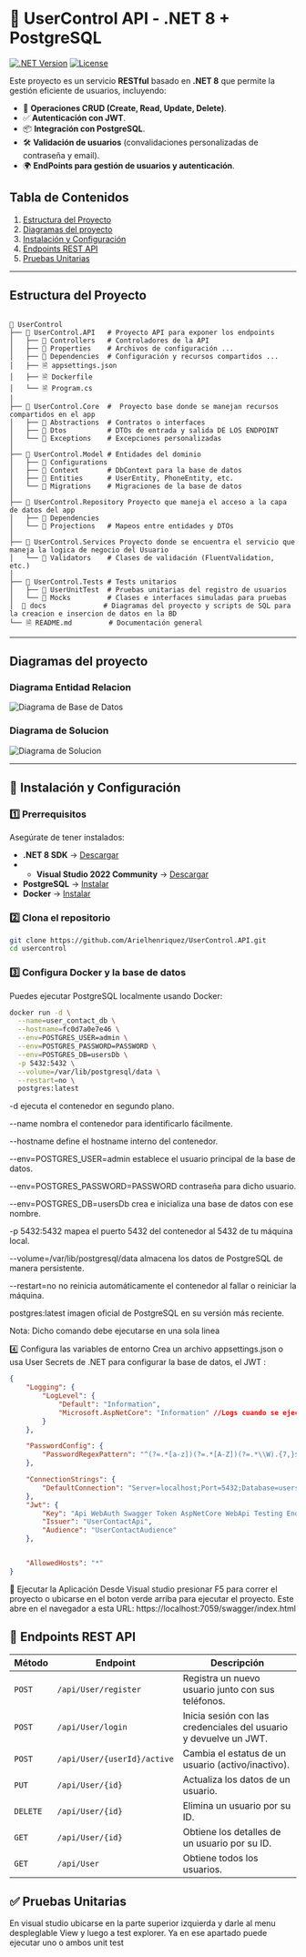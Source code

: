 # 🚀 UserControl API - .NET 8 + PostgreSQL

[![.NET Version](https://img.shields.io/badge/.NET-8.0-purple)](https://dotnet.microsoft.com/download/dotnet/8.0)
[![License](https://img.shields.io/badge/License-MIT-green.svg)](./LICENSE) 


Este proyecto es un servicio **RESTful** basado en **.NET 8** que permite la gestión eficiente de usuarios, incluyendo:
- 📌 **Operaciones CRUD (Create, Read, Update, Delete)**.
- ✅ **Autenticación con JWT**.
- 📦 **Integración con PostgreSQL**.
- 🛠 **Validación de usuarios** (convalidaciones personalizadas de contraseña y email).
- 🌍 **EndPoints para gestión de usuarios y autenticación**.


## Tabla de Contenidos
1. [Estructura del Proyecto](#estructura)
2. [Diagramas del proyecto](#diagramas)
3. [Instalación y Configuración](#instalacion)
4. [Endpoints REST API](#endpoints)
5. [Pruebas Unitarias](#pruebas)

---

## Estructura del Proyecto <a name="estructura"></a>

```

📆 UserControl
├── 📂 UserControl.API   # Proyecto API para exponer los endpoints
│   ├── 📂 Controllers   # Controladores de la API 
│   ├── 📂 Properties    # Archivos de configuración ...
│   ├── 📂 Dependencies  # Configuración y recursos compartidos ...
│   ├── 🗎 appsettings.json
│   ├── 🗎 Dockerfile
│   └── 🗎 Program.cs    
│
├── 📂 UserControl.Core  #  Proyecto base donde se manejan recursos compartidos en el app
│   ├── 📂 Abstractions  # Contratos o interfaces
│   ├── 📂 Dtos          # DTOs de entrada y salida DE LOS ENDPOINT
│   └── 📂 Exceptions    # Excepciones personalizadas
│
├── 📂 UserControl.Model # Entidades del dominio
│   ├── 📂 Configurations 
│   ├── 📂 Context       # DbContext para la base de datos
│   ├── 📂 Entities      # UserEntity, PhoneEntity, etc.
│   └── 📂 Migrations    # Migraciones de la base de datos
│
├── 📂 UserControl.Repository Proyecto que maneja el acceso a la capa de datos del app
│   ├── 📂 Dependencies  
│   └── 📂 Projections   # Mapeos entre entidades y DTOs
│
├── 📂 UserControl.Services Proyecto donde se encuentra el servicio que maneja la logica de negocio del Usuario
│   └── 📂 Validators    # Clases de validación (FluentValidation, etc.)
│
├── 📂 UserControl.Tests # Tests unitarios
│   ├── 📂 UserUnitTest  # Pruebas unitarias del registro de usuarios
│   └── 📂 Mocks         # Clases e interfaces simuladas para pruebas
│  📂 docs              # Diagramas del proyecto y scripts de SQL para la creacion e insercion de datos en la BD
└── 🗎 README.md         # Documentación general
```

---

## Diagramas del proyecto <a name="diagramas"></a>

### Diagrama Entidad Relacion
![Diagrama de Base de Datos](docs/Diagrams/DiagramaEntidadRelacion.png)

### Diagrama de Solucion
![Diagrama de Solucion](docs/Diagrams/DiagramaSolucion.png)

---


## 🔧 Instalación y Configuración <a name="instalacion"></a>

### **1️⃣ Prerrequisitos**
Asegúrate de tener instalados:
- **.NET 8 SDK** → [Descargar](https://dotnet.microsoft.com/download/dotnet/8.0)
- - **Visual Studio 2022 Community** → [Descargar]([https://dotnet.microsoft.com/download/dotnet/8.0](https://visualstudio.microsoft.com/vs/community/))
- **PostgreSQL** → [Instalar](https://www.postgresql.org/download/)
- **Docker** → [Instalar](https://docs.docker.com/get-docker/)

### **2️⃣ Clona el repositorio**
```sh
git clone https://github.com/Arielhenriquez/UserControl.API.git
cd usercontrol
```


### **3️⃣ Configura Docker y la base de datos**

Puedes ejecutar PostgreSQL localmente usando Docker:

```bash
docker run -d \
  --name=user_contact_db \
  --hostname=fc0d7a0e7e46 \
  --env=POSTGRES_USER=admin \
  --env=POSTGRES_PASSWORD=PASSWORD \
  --env=POSTGRES_DB=usersDb \
  -p 5432:5432 \
  --volume=/var/lib/postgresql/data \
  --restart=no \
  postgres:latest
```


-d ejecuta el contenedor en segundo plano.

--name nombra el contenedor para identificarlo fácilmente.

--hostname define el hostname interno del contenedor.

--env=POSTGRES_USER=admin establece el usuario principal de la base de datos.

--env=POSTGRES_PASSWORD=PASSWORD contraseña para dicho usuario.

--env=POSTGRES_DB=usersDb crea e inicializa una base de datos con ese nombre. 

-p 5432:5432 mapea el puerto 5432 del contenedor al 5432 de tu máquina local.

--volume=/var/lib/postgresql/data almacena los datos de PostgreSQL de manera persistente.

--restart=no no reinicia automáticamente el contenedor al fallar o reiniciar la máquina.

postgres:latest imagen oficial de PostgreSQL en su versión más reciente.

Nota: Dicho comando debe ejecutarse en una sola linea

4️⃣ Configura las variables de entorno
Crea un archivo appsettings.json o usa User Secrets de .NET para configurar la base de datos, el JWT :

```json
{
    "Logging": {
        "LogLevel": {
            "Default": "Information",
            "Microsoft.AspNetCore": "Information" //Logs cuando se ejecutan los endpoints en el app
        }
    },

    "PasswordConfig": {
        "PasswordRegexPattern": "^(?=.*[a-z])(?=.*[A-Z])(?=.*\\W).{7,}$" // Regex para configurar las validacione la contraseña. ahora mismo valida 7 caracteres una mayuscula y un simbolo
    },

    "ConnectionStrings": {
        "DefaultConnection": "Server=localhost;Port=5432;Database=usersDb;Username=admin;Password=PASSWORD;" //Conexion para BD. el puerto, el nombre de la base de datos, el usuario y password son los mismos que colocamos en Docker
    },
    "Jwt": {
        "Key": "Api WebAuth Swagger Token AspNetCore WebApi Testing Endpoints Auth Login",
        "Issuer": "UserContactApi",
        "Audience": "UserContactAudience"
    },


    "AllowedHosts": "*"
}

```

🚀 Ejecutar la Aplicación
Desde Visual studio presionar F5 para correr el proyecto o ubicarse en el boton verde arriba para ejecutar el proyecto. 
Este abre en el navegador a esta URL: https://localhost:7059/swagger/index.html

## 📡 Endpoints REST API <a name="endpoints"></a>

| Método   | Endpoint                         | Descripción                                               |
|----------|----------------------------------|-----------------------------------------------------------|
| `POST`   | `/api/User/register`             | Registra un nuevo usuario junto con sus teléfonos.        |
| `POST`   | `/api/User/login`                | Inicia sesión con las credenciales del usuario y devuelve un JWT. |
| `POST`   | `/api/User/{userId}/active`      | Cambia el estatus de un usuario (activo/inactivo).        |
| `PUT`    | `/api/User/{id}`                 | Actualiza los datos de un usuario.                        |
| `DELETE` | `/api/User/{id}`                 | Elimina un usuario por su ID.                             |
| `GET`    | `/api/User/{id}`                 | Obtiene los detalles de un usuario por su ID.             |
| `GET`    | `/api/User`                      | Obtiene todos los usuarios.                               |



## ✅ Pruebas Unitarias <a name="pruebas"></a>
En visual studio ubicarse en la parte superior izquierda y darle al menu despleglable View y luego a test explorer.
Ya en ese apartado puede ejecutar uno o ambos unit test

